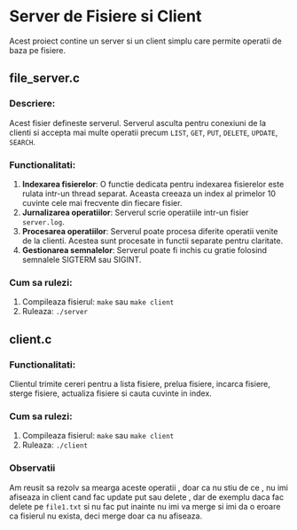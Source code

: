 # Server de Fisiere si Client

Acest proiect contine un server si un client simplu care permite operatii de baza pe fisiere.

## file_server.c

### Descriere:
Acest fisier defineste serverul. Serverul asculta pentru conexiuni de la clienti si accepta mai multe operatii precum `LIST`, `GET`, `PUT`, `DELETE`, `UPDATE`, `SEARCH`.

### Functionalitati:
1. **Indexarea fisierelor**: O functie dedicata pentru indexarea fisierelor este rulata intr-un thread separat. Aceasta creeaza un index al primelor 10 cuvinte cele mai frecvente din fiecare fisier.
2. **Jurnalizarea operatiilor**: Serverul scrie operatiile intr-un fisier `server.log`.
3. **Procesarea operatiilor**: Serverul poate procesa diferite operatii venite de la clienti. Acestea sunt procesate in functii separate pentru claritate.
4. **Gestionarea semnalelor**: Serverul poate fi inchis cu gratie folosind semnalele SIGTERM sau SIGINT.

### Cum sa rulezi:
1. Compileaza fisierul: `make` sau `make client`
2. Ruleaza: `./server`

## client.c

### Functionalitati:
Clientul trimite cereri pentru a lista fisiere, prelua fisiere, incarca fisiere, sterge fisiere, actualiza fisiere si cauta cuvinte in index.

### Cum sa rulezi:
1. Compileaza fisierul: `make` sau `make client`
2. Ruleaza: `./client`


### Observatii

Am reusit sa rezolv sa mearga aceste operatii , doar ca nu stiu de ce , nu imi afiseaza in client cand fac update put sau delete , dar de exemplu daca fac delete pe `file1.txt` si nu fac put inainte nu imi va merge si imi da o eroare ca fisierul nu exista, deci merge doar ca nu afiseaza.